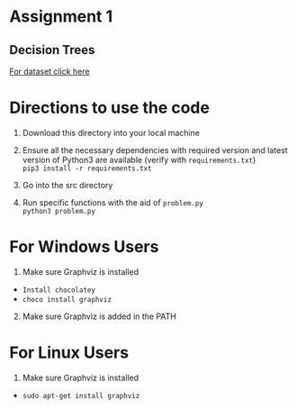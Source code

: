 # Assignment 1
## Decision Trees

[For dataset click here](https://archive.ics.uci.edu/ml/datasets/car+evaluation)

# Directions to use the code  
1. Download this directory into your local machine

2. Ensure all the necessary dependencies with required version and latest version of Python3 are available (verify with `requirements.txt`)  <br>
 `pip3 install -r requirements.txt`

3. Go into the src directory <br>

4. Run specific functions with the aid of `problem.py` <br>
 `python3 problem.py`
 
# For Windows Users

1. Make sure Graphviz is installed
- `Install chocolatey` <br>
- `choco install graphviz` <br>
2. Make sure Graphviz is added in the PATH

# For Linux Users

1. Make sure Graphviz is installed
- `sudo apt-get install graphviz`

